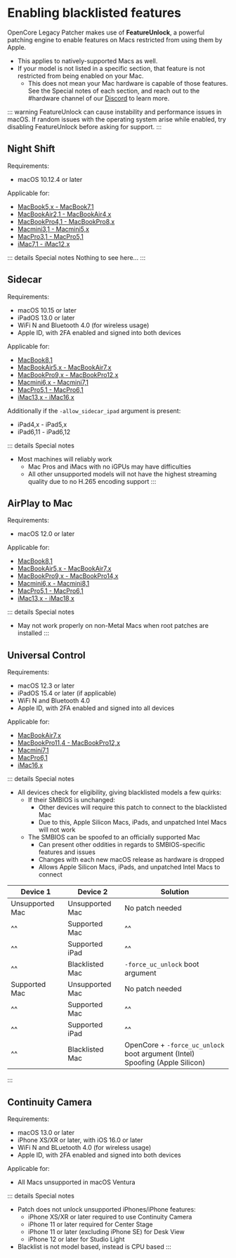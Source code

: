 # Enabling blacklisted features

OpenCore Legacy Patcher makes use of **FeatureUnlock**, a powerful patching engine to enable features on Macs restricted from using them by Apple.
* This applies to natively-supported Macs as well.
* If your model is not listed in a specific section, that feature is not restricted from being enabled on your Mac. 
  * This does not mean your Mac hardware is capable of those features. See the Special notes of each section, and reach out to the #hardware channel of our [Discord](https://discord.gg/rqdPgH8xSN) to learn more.

::: warning
FeatureUnlock can cause instability and performance issues in macOS. If random issues with the operating system arise while enabled, try disabling FeatureUnlock before asking for support.
:::

## Night Shift

Requirements:
* macOS 10.12.4 or later

Applicable for:
* [MacBook5,x - MacBook7,1](MODELS.md#macbook)
* [MacBookAir2,1 - MacBookAir4,x](MODELS.md#macbook-air)
* [MacBookPro4,1 - MacBookPro8,x](MODELS.md#macbook-pro)
* [Macmini3,1 - Macmini5,x](MODELS.md#mac-mini)
* [MacPro3,1 - MacPro5,1](MODELS.md#mac-pro)
* [iMac7,1 - iMac12,x](MODELS.md#imac)

::: details Special notes
Nothing to see here...
:::

## Sidecar 

Requirements: 
* macOS 10.15 or later
* iPadOS 13.0 or later
* WiFi N and Bluetooth 4.0 (for wireless usage)
* Apple ID, with 2FA enabled and signed into both devices

Applicable for:
* [MacBook8,1](MODELS.md#macbook)
* [MacBookAir5,x - MacBookAir7,x](MODELS.md#macbook-air)
* [MacBookPro9,x - MacBookPro12,x](MODELS.md#macbook-pro)
* [Macmini6,x - Macmini7,1](MODELS.md#mac-mini)
* [MacPro5,1 - MacPro6,1](MODELS.md#mac-pro)
* [iMac13,x - iMac16,x](MODELS.md#imac)

Additionally if the `-allow_sidecar_ipad` argument is present:
* iPad4,x - iPad5,x
* iPad6,11 - iPad6,12

::: details Special notes
* Most machines will reliably work
  * Mac Pros and iMacs with no iGPUs may have difficulties
  * All other unsupported models will not have the highest streaming quality due to no H.265 encoding support
:::

## AirPlay to Mac 
Requirements:
* macOS 12.0 or later


Applicable for:
* [MacBook8,1](MODELS.md#macbook)
* [MacBookAir5,x - MacBookAir7,x](MODELS.md#macbook-air)
* [MacBookPro9,x - MacBookPro14,x](MODELS.md#macbook-pro)
* [Macmini6,x - Macmini8,1](MODELS.md#mac-mini)
* [MacPro5,1 - MacPro6,1](MODELS.md#mac-pro)
* [iMac13,x - iMac18,x](MODELS.md#imac)

::: details Special notes
* May not work properly on non-Metal Macs when root patches are installed
:::

## Universal Control 
Requirements:
* macOS 12.3 or later
* iPadOS 15.4 or later (if applicable)
* WiFi N and Bluetooth 4.0
* Apple ID, with 2FA enabled and signed into all devices

Applicable for:
* [MacBookAir7,x](MODELS.md#macbook-air)
* [MacBookPro11,4 - MacBookPro12,x](MODELS.md#macbook-pro)
* [Macmini7,1](MODELS.md#mac-mini)
* [MacPro6,1](MODELS.md#mac-pro)
* [iMac16,x](MODELS.md#imac)

::: details Special notes
* All devices check for eligibility, giving blacklisted models a few quirks:
    * If their SMBIOS is unchanged:
        * Other devices will require this patch to connect to the blacklisted Mac
        * Due to this, Apple Silicon Macs, iPads, and unpatched Intel Macs will not work
    * The SMBIOS can be spoofed to an officially supported Mac
        * Can present other oddities in regards to SMBIOS-specific features and issues
        * Changes with each new macOS release as hardware is dropped
        * Allows Apple Silicon Macs, iPads, and unpatched Intel Macs to connect

| Device 1 | Device 2 | Solution |
| --- | --- | --- |
| Unsupported Mac | Unsupported Mac | No patch needed |
| ^^ | Supported Mac | ^^ |
| ^^ | Supported iPad | ^^ |
| ^^ | Blacklisted Mac | `-force_uc_unlock` boot argument |
| Supported Mac | Unsupported Mac | No patch needed |
| ^^ | Supported Mac | ^^ |
| ^^ | Supported iPad | ^^ |
| ^^ | Blacklisted Mac | OpenCore + `-force_uc_unlock` boot argument (Intel)<br>Spoofing (Apple Silicon) |
:::

## Continuity Camera
Requirements:
* macOS 13.0 or later
* iPhone XS/XR or later, with iOS 16.0 or later
* WiFi N and BLuetooth 4.0 (for wireless usage)
* Apple ID, with 2FA enabled and signed into both devices

Applicable for:
* All Macs unsupported in macOS Ventura

::: details Special notes
* Patch does not unlock unsupported iPhones/iPhone features:
    * iPhone XS/XR or later required to use Continuity Camera
    * iPhone 11 or later required for Center Stage
    * iPhone 11 or later (excluding iPhone SE) for Desk View
    * iPhone 12 or later for Studio Light
* Blacklist is not model based, instead is CPU based
:::


